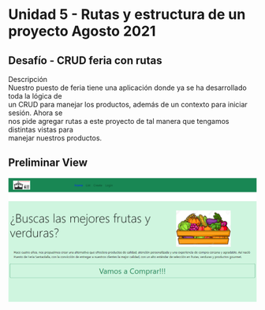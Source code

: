 # Unidad 5 - Rutas y estructura de un proyecto  Agosto 2021 

## Desafío - CRUD feria con rutas  

Descripción  
Nuestro puesto de feria tiene una aplicación donde ya se ha desarrollado toda la lógica de  
un CRUD para manejar los productos, además de un contexto para iniciar sesión. Ahora se  
nos pide agregar rutas a este proyecto de tal manera que tengamos distintas vistas para  
manejar nuestros productos.  

## Preliminar View  

![Preview](./public/imgs/application.png)  